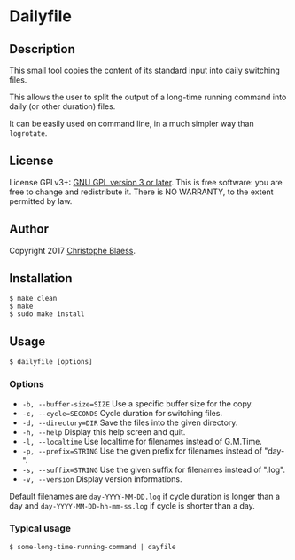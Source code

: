 # Dailyfile

## Description

This small tool copies the content of its standard input into daily switching files.

This allows the user to split the output of a long-time running command into daily (or other duration) files.

It can be easily used on command line, in a much simpler way than `logrotate`.

## License

License GPLv3+: [GNU GPL version 3 or later](http://gnu.org/licenses/gpl.html).
This is free software: you are free to change and redistribute it.
There is NO WARRANTY, to the extent permitted by law.

## Author

Copyright 2017 [Christophe Blaess](https://www.blaess.fr/christophe).

## Installation

```
$ make clean
$ make
$ sudo make install
```

## Usage

```
$ dailyfile [options]
```

### Options

* `-b, --buffer-size=SIZE`   Use a specific buffer size for the copy.
* `-c, --cycle=SECONDS`      Cycle duration for switching files.
* `-d, --directory=DIR`      Save the files into the given directory.
* `-h, --help`               Display this help screen and quit.
* `-l, --localtime`          Use localtime for filenames instead of G.M.Time.
* `-p, --prefix=STRING`      Use the given prefix for filenames instead of "day-".
* `-s, --suffix=STRING`      Use the given suffix for filenames instead of ".log".
* `-v, --version`            Display version informations.

Default filenames are `day-YYYY-MM-DD.log` if cycle duration is longer than a day
and `day-YYYY-MM-DD-hh-mm-ss.log` if cycle is shorter than a day.

### Typical usage

```
$ some-long-time-running-command | dayfile
```




